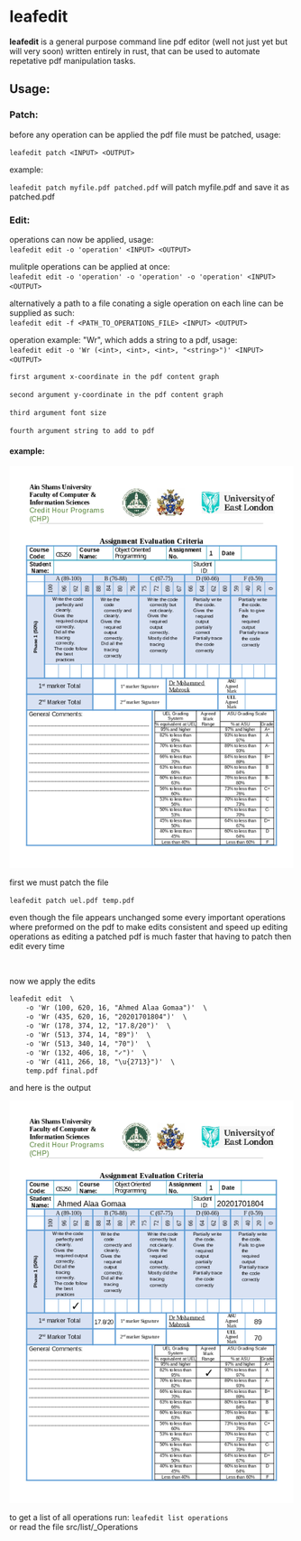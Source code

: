 
# leafedit
**leafedit** 
is a general purpose command line pdf editor (well not just yet but will very soon) written entirely in rust, that can be used to automate repetative pdf manipulation tasks.

## Usage:
### Patch:
before any operation can be applied the pdf file must be patched, usage:

`leafedit patch <INPUT> <OUTPUT>`

example:

`leafedit patch myfile.pdf patched.pdf` will patch myfile.pdf and save it as patched.pdf

### Edit:
operations can now be applied, usage:\
`leafedit edit -o 'operation' <INPUT> <OUTPUT>`

mulitple operations can be applied at once:\
`leafedit edit -o 'operation' -o 'operation' -o 'operation' <INPUT> <OUTPUT>`

alternatively a path to a file conating a sigle operation on each line can be supplied as such:\
`leafedit edit -f <PATH_TO_OPERATIONS_FILE> <INPUT> <OUTPUT>`

operation example: "Wr", which adds a string to a pdf, usage:\
`leafedit edit -o 'Wr (<int>, <int>, <int>, "<string>")' <INPUT> <OUTPUT>`
```
first argument x-coordinate in the pdf content graph

second argument y-coordinate in the pdf content graph

third argument font size

fourth argument string to add to pdf
```
#### example:

![pdf before Wr](images/uel_patched.png)

first we must patch the file

`leafedit patch uel.pdf temp.pdf`

even though the file appears unchanged
some every important operations where preformed on the pdf
to make edits consistent and speed up editing operations
as editing a patched pdf is much faster that having to patch then edit every time

   

now we apply the edits
```
leafedit edit  \
    -o 'Wr (100, 620, 16, "Ahmed Alaa Gomaa")'  \
    -o 'Wr (435, 620, 16, "20201701804")'  \
    -o 'Wr (178, 374, 12, "17.8/20")'  \
    -o 'Wr (513, 374, 14, "89")'  \
    -o 'Wr (513, 340, 14, "70")'  \
    -o 'Wr (132, 406, 18, "✓")'  \
    -o 'Wr (411, 266, 18, "\u{2713}")'  \
    temp.pdf final.pdf
```

and here is the output

![pdf after Wr](images/uel_patched_and_edited.png)

to get a list of all operations run: `leafedit list operations`\
or read the file src/list/\_Operations

